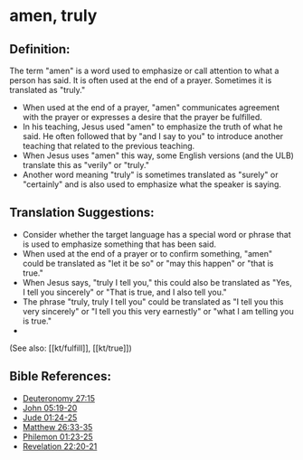 # amen, truly #

## Definition: ##

The term "amen" is a word used to emphasize or call attention to what a person has said. It is often used at the end of a prayer. Sometimes it is translated as "truly."

* When used at the end of a prayer, "amen" communicates agreement with the prayer or expresses a desire that the prayer be fulfilled.
* In his teaching, Jesus used "amen" to emphasize the truth of what he said. He often followed that by "and I say to you" to introduce another teaching that related to the previous teaching.
* When Jesus uses "amen" this way, some English versions (and the ULB) translate this as "verily" or  "truly."
* Another word meaning "truly" is sometimes translated as "surely" or "certainly" and is also used to emphasize what the speaker is saying.

## Translation Suggestions: ##

* Consider whether the target language has a special word or phrase that is used to emphasize something that has been said.
* When used at the end of a prayer or to confirm something, "amen" could be translated as "let it be so" or "may this happen" or "that is true."
* When Jesus says, "truly I tell you," this could also be translated as "Yes, I tell you sincerely" or "That is true, and I also tell you."
* The phrase "truly, truly I tell you" could be translated as "I tell you this very sincerely" or "I tell you this very earnestly" or "what I am telling you is true."
* 
(See also: [[kt/fulfill]], [[kt/true]])

## Bible References: ##

* [Deuteronomy 27:15](en/tn/deu/help/27/15)
* [John 05:19-20](en/tn/jhn/help/05/19)
* [Jude 01:24-25](en/tn/jud/help/01/24)
* [Matthew 26:33-35](en/tn/mat/help/26/33)
* [Philemon 01:23-25](en/tn/phm/help/01/23)
* [Revelation 22:20-21](en/tn/rev/help/22/20)